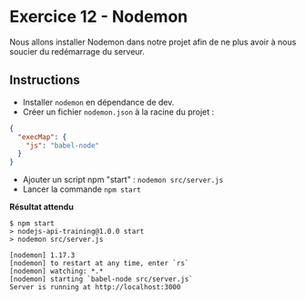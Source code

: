 # Exercice 12 - Nodemon

Nous allons installer Nodemon dans notre projet afin de ne plus avoir à nous soucier du redémarrage du serveur.

## Instructions

* Installer `nodemon` en dépendance de dev.
* Créer un fichier `nodemon.json` à la racine du projet :

```json
{
  "execMap": {
    "js": "babel-node"
  }
}
```

* Ajouter un script npm "start" : `nodemon src/server.js`
* Lancer la commande `npm start`

**Résultat attendu**

```
$ npm start
> nodejs-api-training@1.0.0 start
> nodemon src/server.js

[nodemon] 1.17.3
[nodemon] to restart at any time, enter `rs`
[nodemon] watching: *.*
[nodemon] starting `babel-node src/server.js`
Server is running at http://localhost:3000
```
